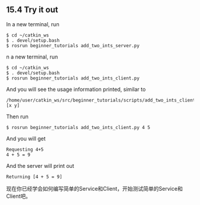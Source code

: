 ## 15.4 Try it out
In a new terminal, run
```
$ cd ~/catkin_ws
$ . devel/setup.bash
$ rosrun beginner_tutorials add_two_ints_server.py
```
n a new terminal, run
```
$ cd ~/catkin_ws
$ . devel/setup.bash
$ rosrun beginner_tutorials add_two_ints_client.py
```
And you will see the usage information printed, similar to
```
/home/user/catkin_ws/src/beginner_tutorials/scripts/add_two_ints_client.py [x y]
```
Then run
```
$ rosrun beginner_tutorials add_two_ints_client.py 4 5
```
And you will get
```
Requesting 4+5
4 + 5 = 9
```
And the server will print out
```
Returning [4 + 5 = 9]
```
现在你已经学会如何编写简单的Service和Client，开始测试简单的Service和Client吧。